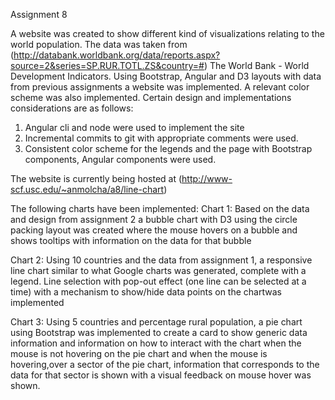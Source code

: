 Assignment 8 

A website was created to show different kind of visualizations relating to the world population. The data was taken from (http://databank.worldbank.org/data/reports.aspx?source=2&series=SP.RUR.TOTL.ZS&country=#) The World Bank - World Development Indicators.
Using Bootstrap, Angular and D3 layouts with data from previous assignments a website was implemented. A relevant color scheme was also implemented. 
Certain design and implementations considerations are as follows:
1. Angular cli and node were used to implement the site
2. Incremental commits to git with appropriate comments were used.</li>
3. Consistent color scheme for the legends and the page with Bootstrap components, Angular components were used.

The website is currently being hosted at (http://www-scf.usc.edu/~anmolcha/a8/line-chart)

The following charts have been implemented:
Chart 1: Based on the data and design from assignment 2  a bubble chart with D3 using the circle packing layout was created where the mouse hovers on a bubble and shows tooltips with information on the data for that bubble

Chart 2: Using 10 countries and the data from assignment 1, a responsive line chart similar to what Google charts was generated, complete with a legend. Line selection with pop-out effect (one line can be selected at a time) with a mechanism to show/hide data points on the chartwas implemented

Chart 3: Using 5 countries and percentage rural population, a pie chart using Bootstrap was implemented to create a card to show generic data information and information on how to interact with the chart when the mouse is not hovering on the pie chart and when the mouse is hovering,over a sector of the pie chart, information that corresponds to the data for that sector is shown with a visual feedback on mouse hover was shown.
